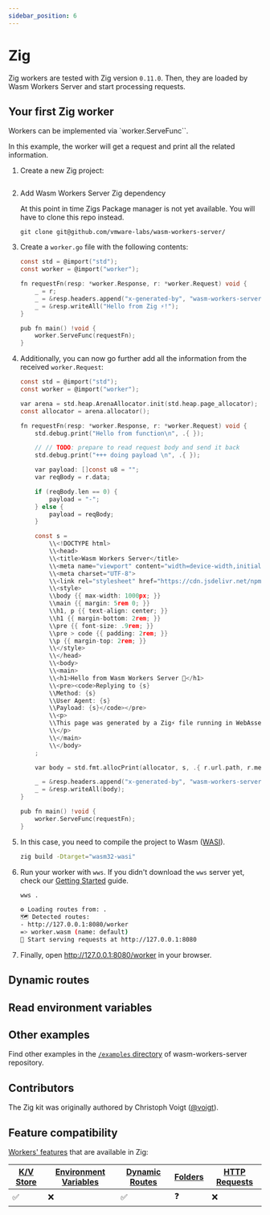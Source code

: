 ```yaml
---
sidebar_position: 6
---
```


# Zig

Zig workers are tested with Zig version `0.11.0`. Then, they are loaded by Wasm Workers Server and start processing requests.

## Your first Zig worker

Workers can be implemented via `worker.ServeFunc``.

In this example, the worker will get a request and print all the related information.

1. Create a new Zig project:

    ```bash

    ```

2. Add Wasm Workers Server Zig dependency

    At this point in time Zigs Package manager is not yet available. You will have to clone this repo instead.

    ```
    git clone git@github.com/vmware-labs/wasm-workers-server/
    ```

3. Create a `worker.go` file with the following contents:

    ```c title="worker.zig"
    const std = @import("std");
    const worker = @import("worker");

    fn requestFn(resp: *worker.Response, r: *worker.Request) void {
        _ = r;
        _ = &resp.headers.append("x-generated-by", "wasm-workers-server");
        _ = &resp.writeAll("Hello from Zig ⚡️!");
    }

    pub fn main() !void {
        worker.ServeFunc(requestFn);
    }
    ```

4. Additionally, you can now go further add all the information from the received `worker.Request`:

    ```c title="worker.zig"
    const std = @import("std");
    const worker = @import("worker");

    var arena = std.heap.ArenaAllocator.init(std.heap.page_allocator);
    const allocator = arena.allocator();

    fn requestFn(resp: *worker.Response, r: *worker.Request) void {
        std.debug.print("Hello from function\n", .{ });

        // // TODO: prepare to read request body and send it back
        std.debug.print("+++ doing payload \n", .{ });

        var payload: []const u8 = "";
        var reqBody = r.data;

        if (reqBody.len == 0) {
            payload = "-";
        } else {
            payload = reqBody;
        }

        const s =
            \\<!DOCTYPE html>
            \\<head>
            \\<title>Wasm Workers Server</title>
            \\<meta name="viewport" content="width=device-width,initial-scale=1">
            \\<meta charset="UTF-8">
            \\<link rel="stylesheet" href="https://cdn.jsdelivr.net/npm/water.css@2/out/water.css">
    		\\<style>
    		\\body {{ max-width: 1000px; }}
    		\\main {{ margin: 5rem 0; }}
    		\\h1, p {{ text-align: center; }}
    		\\h1 {{ margin-bottom: 2rem; }}
    		\\pre {{ font-size: .9rem; }}
    		\\pre > code {{ padding: 2rem; }}
    		\\p {{ margin-top: 2rem; }}
    		\\</style>
            \\</head>
            \\<body>
            \\<main>
            \\<h1>Hello from Wasm Workers Server 👋</h1>
            \\<pre><code>Replying to {s}
            \\Method: {s}
            \\User Agent: {s}
            \\Payload: {s}</code></pre>
            \\<p>
            \\This page was generated by a Zig⚡️ file running in WebAssembly.
            \\</p>
            \\</main>
            \\</body>
        ;

        var body = std.fmt.allocPrint(allocator, s, .{ r.url.path, r.method, "-", payload }) catch undefined; // add useragent

        _ = &resp.headers.append("x-generated-by", "wasm-workers-server");
        _ = &resp.writeAll(body);
    }

    pub fn main() !void {
        worker.ServeFunc(requestFn);
    }
    ```

5. In this case, you need to compile the project to Wasm ([WASI](https://wasi.dev/)).

    ```bash
    zig build -Dtarget="wasm32-wasi"
    ```

6. Run your worker with `wws`. If you didn't download the `wws` server yet, check our [Getting Started](../get-started/quickstart.md) guide.

    ```bash
    wws .

    ⚙️ Loading routes from: .
    🗺 Detected routes:
    - http://127.0.0.1:8080/worker
    => worker.wasm (name: default)
    🚀 Start serving requests at http://127.0.0.1:8080
    ```

7. Finally, open <http://127.0.0.1:8080/worker> in your browser.

<!--
## Add a Key / Value store

Wasm Workers allows you to add a Key / Value store to your workers. Read more information about this feature in the [Key / Value store](../features/key-value.md) section.

To add a KV store to your worker, follow these steps:

1. Create a new Go project:

    ```bash
    go mod init worker-kv
    ```

1. Add the Wasm Workers Server Go dependency

    ```
    go get -u github.com/vmware-labs/wasm-workers-server/kits/go/worker@v1.3.0
    ```

1. Create a `worker-kv.go` file with the following contents:

    ```go title="worker-kv.go"
    package main

    import (
	    "net/http"

	    "github.com/vmware-labs/wasm-workers-server/kits/go/worker"
    )

    func main() {
        worker.ServeFunc(func(w http.ResponseWriter, r *http.Request) {
            w.Header().Set("x-generated-by", "wasm-workers-server")
            w.Write([]byte("Hello wasm!"))
        })
    }
    ```

1. Then, let's read a value from the cache and update it:

    ```go title="worker-kv.go"
    package main

    import (
        "fmt"
        "net/http"
        "strconv"

        "github.com/vmware-labs/wasm-workers-server/kits/go/worker"
    )

    func main() {
        worker.ServeFunc(func(w http.ResponseWriter, r *http.Request) {
            cache, _ := r.Context().Value(worker.CacheKey).(map[string]string)

            var countNum uint32

            if count, ok := cache["counter"]; ok {
                n, _ := strconv.ParseUint(count, 10, 32)
                countNum = uint32(n)
            }

            body := fmt.Sprintf("<!DOCTYPE html>"+
                "<body>"+
                "<h1>Key / Value store in Go</h1>"+
                "<p>Counter: %d</p>"+
                "<p>This page was generated by a Wasm module built from Go.</p>"+
                "</body>", countNum)

            cache["counter"] = fmt.Sprintf("%d", countNum+1)

            w.Header().Set("x-generated-by", "wasm-workers-server")
            w.Write([]byte(body))
        })
    }
    ```

1. Compile the project to Wasm ([WASI](https://wasi.dev/)):

    ```bash
    tinygo build -o worker-kv.wasm -target wasi worker-kv.go
    ```

1. Create a `worker-kv.toml` file with the following content. Note the name of the TOML file must match the name of the worker. In this case we have `worker-kv.wasm` and `worker-kv.toml` in the same folder:

    ```toml title="worker-kv.toml"
    name = "workerkv"
    version = "1"

    [data]
    [data.kv]
    namespace = "workerkv"
    ```

1. Run your worker with `wws`. If you didn't download the `wws` server yet, check our [Getting Started](../get-started/quickstart.md) guide.

    ```bash
    wws .

    ⚙️ Loading routes from: .
    🗺 Detected routes:
    - http://127.0.0.1:8080/worker-kv
    => worker-kv.wasm (name: default)
    🚀 Start serving requests at http://127.0.0.1:8080
    ```

1. Finally, open <http://127.0.0.1:8080/worker-kv> in your browser.

 -->

## Dynamic routes

<!--
You can define [dynamic routes by adding route parameters to your worker files](../features/dynamic-routes.md) (like `[id].wasm`). To read them in Go, follow these steps:

1. Use the `worker.ParamsKey` context value to read in the passed in parameters:

    ```go title="main.go"
    package main

    import (
        "fmt"
        "net/http"

        "github.com/vmware-labs/wasm-workers-server/kits/go/worker"
    )

    func main() {
        worker.ServeFunc(func(w http.ResponseWriter, r *http.Request) {
            params, _ := r.Context().Value(worker.ParamsKey).(map[string]string)
            ...
        })
    }
    ```

2. Then, you can read the values as follows:

    ```go title="main.go"
    package main

    import (
        "fmt"
        "net/http"

        "github.com/vmware-labs/wasm-workers-server/kits/go/worker"
    )

    func main() {
        worker.ServeFunc(func(w http.ResponseWriter, r *http.Request) {
            params, _ := r.Context().Value(worker.ParamsKey).(map[string]string)
            id := "the value is not available"

            if val, ok := params["id"]; ok {
                id = val
            }

            w.Header().Set("x-generated-by", "wasm-workers-server")
            w.Write([]byte(fmt.Sprintf("Hey! The parameter is: %s", id)))
        })
    }
    ```
-->

## Read environment variables

<!--
Environment variables are configured [via the related TOML configuration file](../features/environment-variables.md). These variables are accessible via `os.Getenv` in your worker. To read them, just use the same name you configured in your TOML file:

```toml title="envs.toml"
name = "envs"
version = "1"

[vars]
MESSAGE = "Hello 👋! This message comes from an environment variable"
```

Now, you can read the `MESSAGE` variable using the [`os.Getenv`](https://pkg.go.dev/os#Getenv) function:

```go title="envs.go"
package main

import (
	"fmt"
	"net/http"
	"os"

	"github.com/vmware-labs/wasm-workers-server/kits/go/worker"
)

func main() {
	worker.ServeFunc(func(w http.ResponseWriter, r *http.Request) {
		body := fmt.Sprintf("The message is: %s", os.Getenv("MESSAGE"))

		w.Header().Set("x-generated-by", "wasm-workers-server")
		w.Write([]byte(body))
	})
}

```

If you prefer, you can configure the environment variable value dynamically by following [these instructions](../features/environment-variables.md#inject-existing-environment-variables).

-->

## Other examples

Find other examples in the [`/examples` directory](https://github.com/vmware-labs/wasm-workers-server/tree/main/examples/) of wasm-workers-server repository.

## Contributors

The Zig kit was originally authored by Christoph Voigt ([@voigt](https://github.com/voigt)).

## Feature compatibility

[Workers' features](../features/all.md) that are available in Zig:

| [K/V Store](../features/key-value.md) | [Environment Variables](../features/environment-variables.md) | [Dynamic Routes](../features/dynamic-routes.md) | [Folders](../features/mount-folders.md) | [HTTP Requests](../features/http-requests.md) |
| --- | --- | --- | --- | --- |
|  ✅ | ❌ | ✅ | ❓ | ❌ |

